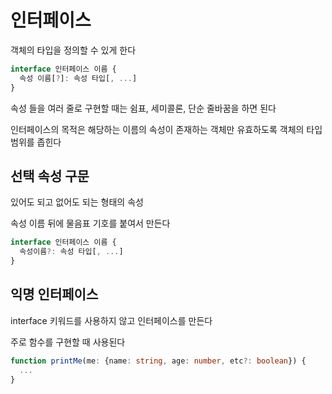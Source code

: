 # 인터페이스

객체의 타입을 정의할 수 있게 한다

```ts
interface 인터페이스 이름 {
  속성 이름[?]: 속성 타입[, ...]
}
```

속성 들을 여러 줄로 구현할 때는 쉼표, 세미콜론, 단순 줄바꿈을 하면 된다

인터페이스의 목적은 해당하는 이름의 속성이 존재하는 객체만 유효하도록 객체의 타입 범위를 좁힌다

## 선택 속성 구문

있어도 되고 없어도 되는 형태의 속성

속성 이름 뒤에 물음표 기호를 붙여서 만든다

```ts
interface 인터페이스 이름 {
  속성이름?: 속성 타입[, ...]
}
```

## 익명 인터페이스

interface 키워드를 사용하지 않고 인터페이스를 만든다

주로 함수를 구현할 때 사용된다

```ts
function printMe(me: {name: string, age: number, etc?: boolean}) {
  ...
}
```